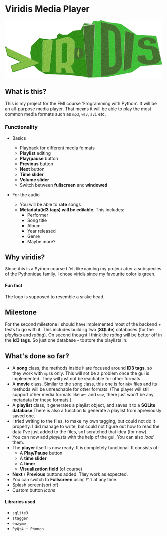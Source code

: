 Viridis Media Player
====================

![alt tag](viridis.bmp)


What is this?
-------------

This is my project for the FMI course 'Programming with Python'.
It will be an all-purpose media player. That means it will be able to play the most common media formats such as `mp3`, `wav`, `avi` etc.

### Functionality

* Basics
	- Playback for different media formats
	- __Playlist__ editing
	- __Play/pause__ button
	- __Previous__ button
	- __Next__ button
	- __Time slider__
	- __Volume slider__
	- Switch between __fullscreen__ and __windowed__

* For the audio
	- You will be able to __rate__ songs
	- __Metadata(id3 tags) will be editable__. This includes:
		+ Performer
		+ Song title
		+ Album
		+ Year released
		+ Genre
		+ Maybe more?

Why viridis?
------------

Since this is a Python course I felt like naming my project after a subspecies of the Pythonidae family.
I chose viridis since my favourite color is green.

#### Fun fact

The logo is supposed to resemble a snake head.

Milestone
---------

For the second milestone I should have implemented most of the backend + tests to go with it.
This includes building two (__SQLite__) databases (for the _playlists_ and _rating_).
On second thought I think the _rating_ will be better off in the __id3 tags__. So just one database - to store the playlists in.

What's done so far?
-------------------
* A __song__ class, the methods inside it are focused around __ID3 tags__, so they work with `mp3`s only. This will not be a problem once the gui is implemented. They will just not be reachable for other formats.
* A __movie__ class. Similar to the song class, this one is for `mkv` files and its methods will be unreachable for other formats. (The player will still support other media formats like `avi` and `wav`, there just won't be any metadata for these formats.)
* A __playlist__ class, it generates a playlist object, and saves it to a __SQLite database__.There is also a function to generate a playlist from apreviously saved one.
* I tried writing to the files, to make my own tagging, but could not do it properly. I did manage to write, but could not figure out how to read the data I've just added to the files, so I scratched that idea (for now).
* You can now add _playlists_ with the help of the gui. You can also _load_ them.
* The __player__ itself is now ready. It is completely functional. It consists of:
	- A __Play/Pause__ button
	- A __time slider__
	- A __timer__
	- __Visualization field__ (of course)
* __Next__ / __Previous__ buttons added. They work as expected.
* You can switch to __Fullscreen__ using `F11` at any time.
* Splash screen(sort of)
* Custom button _icons_

#### Libraries used
* `sqlite3`
* `stagger`
* `enzyme`
* `PyQt4 + Phonon`